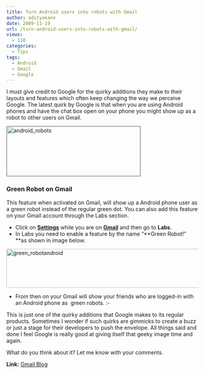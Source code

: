 ```yaml
---
title: Turn Android users into robots with Gmail
author: adityakane
date: 2009-11-19
url: /turn-android-users-into-robots-with-gmail/
views:
  - 110
categories:
  - Tips
tags:
  - Android
  - Gmail
  - Google
---
```

I must give credit to Google for the quirky additions they make to their layouts and features which often keep changing the way we perceive Google. The latest quirk by Google is that when you are using Android phones and have the chat box open on your phone you might show up as a robot to other users on Gmail.

<img class="alignnone size-full wp-image-16897" style="border: 1px solid grey" src="http://cdn.devilsworkshop.org/files/2009/11/android_robots.png" alt="android_robots" width="350" height="130" />

### Green Robot on Gmail

This feature when activated on Gmail, will show up a Android phone user as a green robot instead of the regular green dot. You can also add this feature on your Gmail account through the Labs section.

  * Click on **<a href="http://mail.google.com/mail/?shva=1#settings" onclick="_gaq.push(['_trackEvent', 'outbound-article', 'http://mail.google.com/mail/?shva=1#settings', 'Settings']);" >Settings</a>** while you are on **<a href="http://gmail.com" onclick="_gaq.push(['_trackEvent', 'outbound-article', 'http://gmail.com', 'Gmail']);" >Gmail</a>** and then go to **Labs**.
  * In Labs you need to enable a feature by the name &#8220;**Green Robot!&#8221; **as shown in image below.

<img class="alignnone size-full wp-image-16898" src="http://cdn.devilsworkshop.org/files/2009/11/green_robotandroid.png" alt="green_robotandroid" width="550" height="102" />

  * From then on your Gmail will show your friends who are logged-in with an Android phone as  green robots. <img src="http://devilsworkshop.org/wp-includes/images/smilies/simple-smile.png" alt=":-)" class="wp-smiley" style="height: 1em; max-height: 1em;" />

This is just one of the quirky additions that Google makes to its regular products. Sometimes I wonder if such quirks are gimmicks to create a buzz or just a stage for their developers to push the envelope. All things said and done I feel Google is really good at giving itself that geeky image time and again.

What do you think about it? Let me know with your comments.

**Link:** <a href="http://gmailblog.blogspot.com/2009/11/new-in-labs-green-robot-icon.html?utm_source=feedburner&utm_medium=feed&utm_campaign=Feed:+OfficialGmailBlog+(Gmail+Blog)&utm_content=Google+Reader" onclick="_gaq.push(['_trackEvent', 'outbound-article', 'http://gmailblog.blogspot.com/2009/11/new-in-labs-green-robot-icon.html?utm_source=feedburner&utm_medium=feed&utm_campaign=Feed:+OfficialGmailBlog+(Gmail+Blog)&utm_content=Google+Reader', 'Gmail Blog']);" >Gmail Blog</a>
